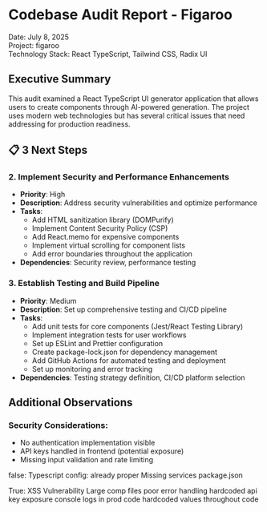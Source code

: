 # Codebase Audit Report - Figaroo
Date: July 8, 2025  
Project: figaroo  
Technology Stack: React TypeScript, Tailwind CSS, Radix UI

## Executive Summary

This audit examined a React TypeScript UI generator application that allows users to create components through AI-powered generation. The project uses modern web technologies but has several critical issues that need addressing for production readiness.



## 📋 3 Next Steps

### 2. **Implement Security and Performance Enhancements**
- **Priority**: High
- **Description**: Address security vulnerabilities and optimize performance
- **Tasks**:
  - Add HTML sanitization library (DOMPurify)
  - Implement Content Security Policy (CSP)
  - Add React.memo for expensive components
  - Implement virtual scrolling for component lists
  - Add error boundaries throughout the application
- **Dependencies**: Security review, performance testing

### 3. **Establish Testing and Build Pipeline**
- **Priority**: Medium
- **Description**: Set up comprehensive testing and CI/CD pipeline
- **Tasks**:
  - Add unit tests for core components (Jest/React Testing Library)
  - Implement integration tests for user workflows
  - Set up ESLint and Prettier configuration
  - Create package-lock.json for dependency management
  - Add GitHub Actions for automated testing and deployment
  - Set up monitoring and error tracking
- **Dependencies**: Testing strategy definition, CI/CD platform selection

## Additional Observations


### Security Considerations:
- No authentication implementation visible
- API keys handled in frontend (potential exposure)
- Missing input validation and rate limiting

false: 
Typescript config: already proper
Missing services 
package.json 

True: 
XSS Vulnerability
Large comp files
poor error handling
hardcoded api key exposure
console logs in prod code
hardcoded values throughout code
